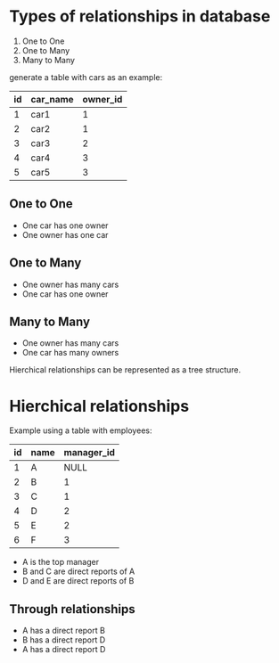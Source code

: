 # Types of relationships in database

1. One to One
2. One to Many
3. Many to Many

generate a table with cars as an example:

| id  | car_name | owner_id |
| --- | -------- | -------- |
| 1   | car1     | 1        |
| 2   | car2     | 1        |
| 3   | car3     | 2        |
| 4   | car4     | 3        |
| 5   | car5     | 3        |

## One to One

- One car has one owner
- One owner has one car

## One to Many

- One owner has many cars
- One car has one owner

## Many to Many

- One owner has many cars
- One car has many owners

Hierchical relationships can be represented as a tree structure.

# Hierchical relationships

Example using a table with employees:

| id  | name | manager_id |
| --- | ---- | ---------- |
| 1   | A    | NULL       |
| 2   | B    | 1          |
| 3   | C    | 1          |
| 4   | D    | 2          |
| 5   | E    | 2          |
| 6   | F    | 3          |

- A is the top manager
- B and C are direct reports of A
- D and E are direct reports of B

## Through relationships

- A has a direct report B
- B has a direct report D
- A has a direct report D
